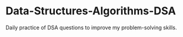 # Data-Structures-Algorithms-DSA
Daily practice of DSA questions to improve my problem-solving skills.

